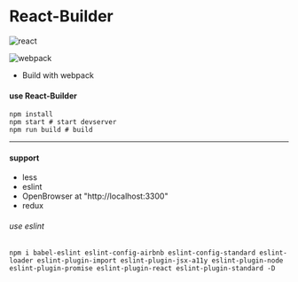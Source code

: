 # React-Builder

![react](https://timgsa.baidu.com/timg?image&quality=80&size=b9999_10000&sec=1516465707435&di=918ab715dd134ff17c1980e1c72c41bd&imgtype=0&src=http%3A%2F%2Fstatic.open-open.com%2Fnews%2FuploadImg%2F20160113%2F20160113102614_405.png)

![webpack](https://doc.webpack-china.org/cd0bb358c45b584743d8ce4991777c42.svg)

* Build with webpack

#### use React-Builder

```shell
npm install
npm start # start devserver
npm run build # build
```

---

#### support

* less
* eslint
* OpenBrowser at "http://localhost:3300"
* redux

###### use eslint

```
npm i babel-eslint eslint-config-airbnb eslint-config-standard eslint-loader eslint-plugin-import eslint-plugin-jsx-a11y eslint-plugin-node eslint-plugin-promise eslint-plugin-react eslint-plugin-standard -D
```